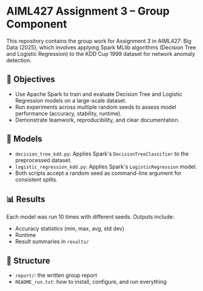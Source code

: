 # AIML427 Assignment 3 – Group Component

This repository contains the group work for Assignment 3 in AIML427: Big Data (2025), which involves applying Spark MLlib algorithms (Decision Tree and Logistic Regression) to the KDD Cup 1999 dataset for network anomaly detection.

## 📌 Objectives

- Use Apache Spark to train and evaluate Decision Tree and Logistic Regression models on a large-scale dataset.
- Run experiments across multiple random seeds to assess model performance (accuracy, stability, runtime).
- Demonstrate teamwork, reproducibility, and clear documentation.

## 🧪 Models

- `decision_tree_kdd.py`: Applies Spark's `DecisionTreeClassifier` to the preprocessed dataset.
- `logistic_regression_kdd.py`: Applies Spark's `LogisticRegression` model.
- Both scripts accept a random seed as command-line argument for consistent splits.

## 📊 Results

Each model was run 10 times with different seeds. Outputs include:
- Accuracy statistics (min, max, avg, std dev)
- Runtime
- Result summaries in `results/`

## 📂 Structure

- `report/`: the written group report
- `README_run.txt`: how to install, configure, and run everything
